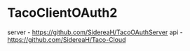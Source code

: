# TacoClientOAuth2
server - https://github.com/SidereaH/TacoOAuthServer
api - https://github.com/SidereaH/Taco-Cloud
